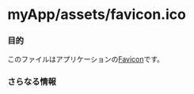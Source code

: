 # myApp/assets/favicon.ico
### 目的
このファイルはアプリケーションの[Favicon](http://en.wikipedia.org/wiki/Favicon)です。

### さらなる情報

<docmeta name="uniqueID" value="favicon738321">
<docmeta name="displayName" value="favicon.ico">

